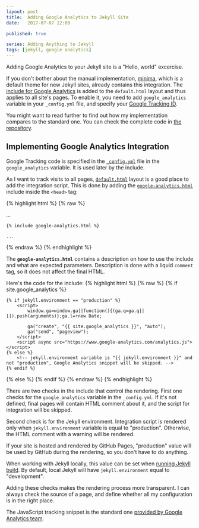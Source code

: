 ```yaml
---
layout: post
title:  Adding Google Analytics to Jekyll Site
date:   2017-07-07 12:00

published: true

series: Adding Anything to Jekyll
tags: [jekyll, google analytics]
---
```


Adding Google Analytics to your Jekyll site is a "Hello, world" excercise.

If you don't bother about the manual implementation, [minima](https://github.com/jekyll/minima), which is a default theme for new Jekyll sites, already contains this integration. The [include for Google Analytics](https://github.com/jekyll/minima/blob/master/_includes/google-analytics.html) is added to the `default.html` layout and thus applies to all site's pages. To enable it, you need to add `google_analytics` variable in your `_config.yml` file, and specify your [Google Tracking ID](https://support.google.com/analytics/answer/1008080).

You might want to read further to find out how my implementation compares to the standard one. You can check the complete code in [the repository](https://github.com/dmitryrogozhny/dmitryrogozhny.github.io/blob/master/_includes/google-analytics.html).

## Implementing Google Analytics Integration

Google Tracking code is specified in the [`_config.yml`](https://github.com/dmitryrogozhny/dmitryrogozhny.github.io/blob/master/_config.yml) file in the `google_analytics` variable. It is used later by the include.

As I want to track visits to all pages, [`default.html`](https://github.com/dmitryrogozhny/dmitryrogozhny.github.io/blob/master/_layouts/default.html) layout is a good place to add the integration script. This is done by adding the [`google-analytics.html`](https://github.com/dmitryrogozhny/dmitryrogozhny.github.io/blob/master/_includes/google-analytics.html) include inside the `<head>` tag:

{% highlight html %}
{% raw %}
<!DOCTYPE html>
<html lang="en">
<head>
    ...

    {% include google-analytics.html %}

    ...
</head>
{% endraw %}
{% endhighlight %}

The **`google-analytics.html`** contains a description on how to use the include and what are expected parameters. Description is done with a liquid `comment` tag, so it does not affect the final HTML.

Here's the code for the include:
{% highlight html %}
{% raw %}
{% if site.google_analytics %}

    {% if jekyll.environment == "production" %}
        <script>
            window.ga=window.ga||function(){(ga.q=ga.q||[]).push(arguments)};ga.l=+new Date;

            ga("create", "{{ site.google_analytics }}", "auto");
            ga("send", "pageview");
        </script>
        <script async src="https://www.google-analytics.com/analytics.js"></script>
    {% else %}
        <!-- jekyll.environment variable is "{{ jekyll.environment }}" and not "production", Google Analytics snippet will be skipped. -->
    {% endif %}

{% else %}
    <!-- Please specify google_analytics variable in the _config.yml to enable Google Analytics -->
{% endif %}
{% endraw %}
{% endhighlight %}

There are two checks in the include that control the rendering. First one checks for the `google_analytics` variable in the `_config.yml`. If it's not defined, final pages will contain HTML comment about it, and the script for integration will be skipped.

Second check is for the Jekyll environment. Integration script is rendered only when `jekyll.environment` variable is equal to "production". Otherwise, the HTML comment with a warning will be rendered.

If your site is hosted and rendered by GitHub Pages, "production" value will be used by GitHub during the rendering, so you don't have to do anything.

When working with Jekyll locally, this value can be set when [running Jekyll build](https://jekyllrb.com/docs/configuration/#specifying-a-jekyll-environment-at-build-time). By default, local Jekyll will have `jekyll.environment` equal to "development".

Adding these checks makes the rendering process more transparent. I can always check the source of a page, and define whether all my configuration is in the right place.

The JavaScript tracking snippet is the standard one [provided by Google Analytics team](https://developers.google.com/analytics/devguides/collection/analyticsjs/).
